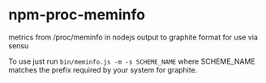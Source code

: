npm-proc-meminfo
================

metrics from /proc/meminfo in nodejs output to graphite format for use via sensu


To use just run `bin/meminfo.js -m -s SCHEME_NAME` where SCHEME_NAME matches the prefix required by your system for graphite.
